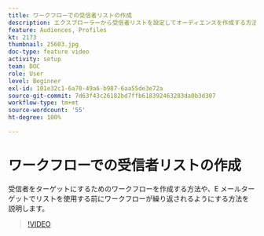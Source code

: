 ```yaml
---
title: ワークフローでの受信者リストの作成
description: エクスプローラーから受信者リストを設定してオーディエンスを作成する方法を説明します。
feature: Audiences, Profiles
kt: 2173
thumbnail: 25603.jpg
doc-type: feature video
activity: setup
team: DOC
role: User
level: Beginner
exl-id: 101e32c1-6a70-49a6-b987-6aa55de3e72a
source-git-commit: 7d63f43c26182bd7ffb618392463283da0b3d307
workflow-type: tm+mt
source-wordcount: '55'
ht-degree: 100%

---
```


# ワークフローでの受信者リストの作成

受信者をターゲットにするためのワークフローを作成する方法や、E メールターゲットでリストを使用する前にワークフローが繰り返されるようにする方法を説明します。

>[!VIDEO](https://video.tv.adobe.com/v/25603?quality=12)
